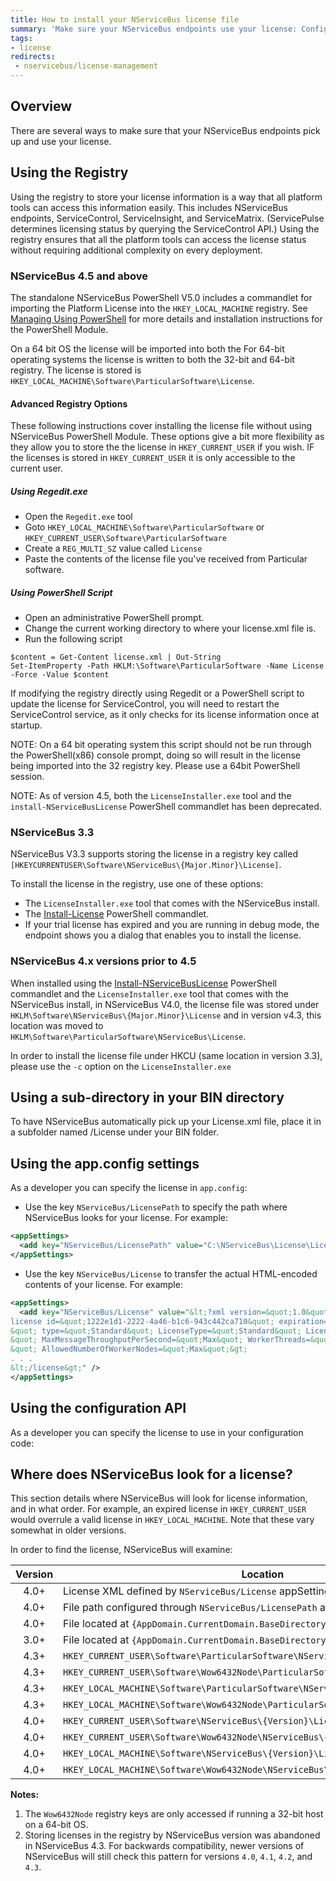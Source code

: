 ```yaml
---
title: How to install your NServiceBus license file
summary: 'Make sure your NServiceBus endpoints use your license: Configuration API, app.config, subfolder in your BIN directory, or registry.'
tags:
- license
redirects:
 - nservicebus/license-management
---
```


## Overview

There are several ways to make sure that your NServiceBus endpoints pick up and use your license. 


## Using the Registry

Using the registry to store your license information is a way that all platform tools can access this information easily. This includes NServiceBus endpoints, ServiceControl, ServiceInsight, and ServiceMatrix. (ServicePulse determines licensing status by querying the ServiceControl API.) Using the registry ensures that all the platform tools can access the license status without requiring additional complexity on every deployment.


### NServiceBus 4.5 and above

The standalone NServiceBus PowerShell V5.0 includes a commandlet for importing the Platform License into the `HKEY_LOCAL_MACHINE` registry. See [Managing Using PowerShell](/nservicebus/operations/management-using-powershell.md) for more details and installation instructions for the PowerShell Module.

On a 64 bit OS the license will be imported into both the For 64-bit operating systems the license is written to both the 32-bit and 64-bit registry.  The license is stored is `HKEY_LOCAL_MACHINE\Software\ParticularSoftware\License`. 


#### Advanced Registry Options

These following instructions cover installing the license file without using NServiceBus PowerShell Module.  These options give a bit more flexibility as they allow you to store the the license in `HKEY_CURRENT_USER` if you wish.  IF the licenses is stored in `HKEY_CURRENT_USER` it is only accessible to the current user.   


##### Using Regedit.exe  

- Open the `Regedit.exe` tool 
- Goto `HKEY_LOCAL_MACHINE\Software\ParticularSoftware` or `HKEY_CURRENT_USER\Software\ParticularSoftware` 
- Create a `REG_MULTI_SZ` value called `License` 
- Paste the contents of the license file you've received from Particular software. 


##### Using PowerShell Script  

* Open an administrative PowerShell prompt.
* Change the current working directory to where your license.xml file is.
* Run the following script 

```
$content = Get-Content license.xml | Out-String
Set-ItemProperty -Path HKLM:\Software\ParticularSoftware -Name License -Force -Value $content
```

If modifying the registry directly using Regedit or a PowerShell script to update the license for ServiceControl, you will need to restart the ServiceControl service, as it only checks for its license information once at startup.

NOTE: On a 64 bit operating system this script should not be run through the PowerShell(x86) console prompt, doing so will result in the license being imported into the 32 registry key. Please use a 64bit PowerShell session. 

NOTE: As of version 4.5, both the `LicenseInstaller.exe` tool and the `install-NServiceBusLicense` PowerShell commandlet has been deprecated. 


### NServiceBus 3.3

NServiceBus V3.3 supports storing the license in a registry key called `[HKEYCURRENTUSER\Software\NServiceBus\{Major.Minor}\License]`.

To install the license in the registry, use one of these options:

-   The `LicenseInstaller.exe` tool that comes with the NServiceBus install.
-   The [Install-License](/nservicebus/operations/management-using-powershell.md) PowerShell commandlet.
-   If your trial license has expired and you are running in debug mode, the endpoint shows you a dialog that enables you to install the license.


### NServiceBus 4.x versions prior to 4.5

When installed using the [Install-NServiceBusLicense](/nservicebus/operations/management-using-powershell.md) PowerShell commandlet and the `LicenseInstaller.exe` tool that comes with the NServiceBus install, in NServiceBus V4.0, the license file was stored under `HKLM\Software\NServiceBus\{Major.Minor}\License` and in version v4.3, this location was moved to `HKLM\Software\ParticularSoftware\NServiceBus\License`. 

In order to install the license file under HKCU (same location in version 3.3), please use the `-c` option on the `LicenseInstaller.exe`


## Using a sub-directory in your BIN directory

To have NServiceBus automatically pick up your License.xml file, place it in a subfolder named /License under your BIN folder.


## Using the app.config settings

As a developer you can specify the license in `app.config`:

-   Use the key `NServiceBus/LicensePath` to specify the path where NServiceBus looks for your license. For example:

```XML
<appSettings>
  <add key="NServiceBus/LicensePath" value="C:\NServiceBus\License\License.xml" />
</appSettings>
```
-   Use the key `NServiceBus/License` to transfer the actual HTML-encoded contents of your license. For example:

```XML
<appSettings>
  <add key="NServiceBus/License" value="&lt;?xml version=&quot;1.0&quot; encoding=&quot;utf-8&quot;?&gt;&lt;
license id=&quot;1222e1d1-2222-4a46-b1c6-943c442ca710&quot; expiration=&quot;2013-11-30T00:00:00.0000000
&quot; type=&quot;Standard&quot; LicenseType=&quot;Standard&quot; LicenseVersion=&quot;4.0
&quot; MaxMessageThroughputPerSecond=&quot;Max&quot; WorkerThreads=&quot;Max
&quot; AllowedNumberOfWorkerNodes=&quot;Max&quot;&gt;
. . .
&lt;/license&gt;" />  
</appSettings>
```


## Using the configuration API

As a developer you can specify the license to use in your configuration code:

<!-- import License -->

## Where does NServiceBus look for a license?

This section details where NServiceBus will look for license information, and in what order. For example, an expired license in `HKEY_CURRENT_USER` would overrule a valid license in `HKEY_LOCAL_MACHINE`. Note that these vary somewhat in older versions.

In order to find the license, NServiceBus will examine:

| Version | Location                                                                          | Notes |
|:-------:|-----------------------------------------------------------------------------------|:-----:|
|   4.0+  | License XML defined by `NServiceBus/License` appSetting                           |       |
|   4.0+  | File path configured through `NServiceBus/LicensePath` appSetting                 |       |
|   4.0+  | File located at `{AppDomain.CurrentDomain.BaseDirectory}\NServiceBus\License.xml` |       |
|   3.0+  | File located at `{AppDomain.CurrentDomain.BaseDirectory}\License\License.xml`     |       |
|   4.3+  | `HKEY_CURRENT_USER\Software\ParticularSoftware\NServiceBus\License`               |       |
|   4.3+  | `HKEY_CURRENT_USER\Software\Wow6432Node\ParticularSoftware\NServiceBus\License`   |   1   |
|   4.3+  | `HKEY_LOCAL_MACHINE\Software\ParticularSoftware\NServiceBus\License`              |       |
|   4.3+  | `HKEY_LOCAL_MACHINE\Software\Wow6432Node\ParticularSoftware\NServiceBus\License`  |   1   |
|   4.0+  | `HKEY_CURRENT_USER\Software\NServiceBus\{Version}\License`                        |   2   |
|   4.0+  | `HKEY_CURRENT_USER\Software\Wow6432Node\NServiceBus\{Version}\License`            |  1,2  |
|   4.0+  | `HKEY_LOCAL_MACHINE\Software\NServiceBus\{Version}\License`                       |   2   |
|   4.0+  | `HKEY_LOCAL_MACHINE\Software\Wow6432Node\NServiceBus\{Version}\License`           |  1,2  |

**Notes:**

 1. The `Wow6432Node` registry keys are only accessed if running a 32-bit host on a 64-bit OS.
 2. Storing licenses in the registry by NServiceBus version was abandoned in NServiceBus 4.3. For backwards compatibility, newer versions of NServiceBus will still check this pattern for versions `4.0`, `4.1`, `4.2`, and `4.3`.
